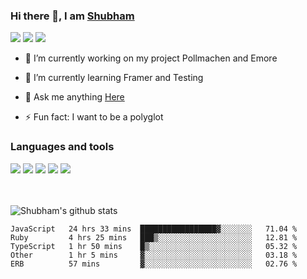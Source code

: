 ### Hi there 👋, I am <a href="https://shubhski.dev/" target="_blank">Shubham</a>

<a href="https://twitter.com/shubhski" target="_blank"><img src="https://img.icons8.com/color/48/000000/twitter.png"/></a>
<a href="https://www.linkedin.com/in/shubhski/" target="_blank"><img src="https://img.icons8.com/fluent/48/000000/linkedin.png"/></a>
<a href="mailto:shubham88ingh@gmail.com"><img src="https://img.icons8.com/ios/48/000000/important-mail.png"/></a>

- 🔭 I’m currently working on  my project Pollmachen and Emore
- 🌱 I’m currently learning Framer and Testing 

- 💬 Ask me anything [Here](https://github.com/shubhsk88/shubhsk88/issues)
- ⚡ Fun fact: I want to be a polyglot 

### Languages and tools


<div>
<img src="https://img.icons8.com/plasticine/48/000000/react.png"/>
<img src="https://img.icons8.com/color/48/000000/graphql.png"/>
<img src="https://img.icons8.com/color/48/000000/javascript.png"/>
<img src="https://img.icons8.com/color/48/000000/mongodb.png"/>
<img src="https://img.icons8.com/color/48/000000/nodejs.png"/>
</div>
<br/>
<br/>


![Shubham's github stats](https://github-readme-stats.vercel.app/api?username=shubhsk88&count_private=true&theme=theme=radical)

<!--START_SECTION:waka-->
```text
JavaScript   24 hrs 33 mins  █████████████████▓░░░░░░░   71.04 % 
Ruby         4 hrs 25 mins   ███▒░░░░░░░░░░░░░░░░░░░░░   12.81 % 
TypeScript   1 hr 50 mins    █▒░░░░░░░░░░░░░░░░░░░░░░░   05.32 % 
Other        1 hr 5 mins     ▓░░░░░░░░░░░░░░░░░░░░░░░░   03.18 % 
ERB          57 mins         ▓░░░░░░░░░░░░░░░░░░░░░░░░   02.76 % 
```
<!--END_SECTION:waka-->




